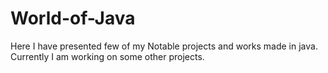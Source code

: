 # World-of-Java
Here I have presented few of my Notable projects and works made in java.
Currently I am working on some other projects.
